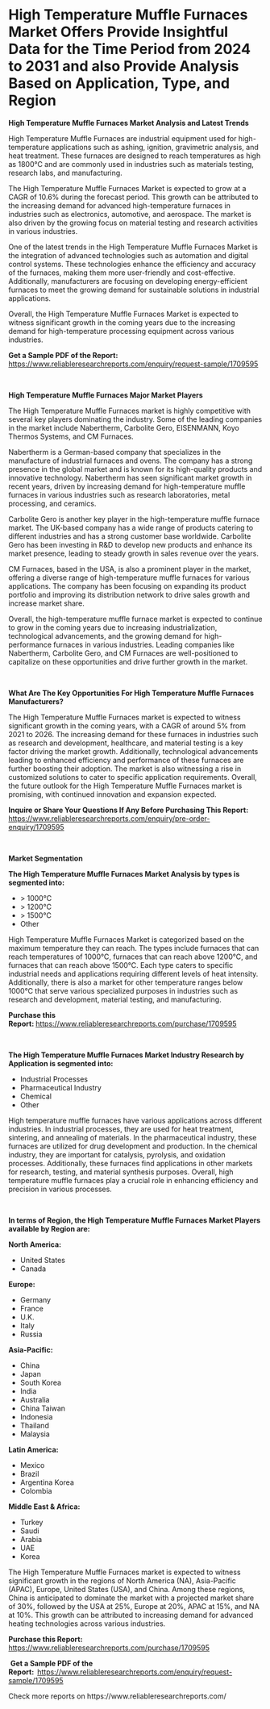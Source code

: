 <p><h1>High Temperature Muffle Furnaces Market Offers Provide Insightful Data for the Time Period from 2024 to 2031 and also Provide Analysis Based on Application, Type, and Region</h1></p><p><strong>High Temperature Muffle Furnaces Market Analysis and Latest Trends</strong></p>
<p><p>High Temperature Muffle Furnaces are industrial equipment used for high-temperature applications such as ashing, ignition, gravimetric analysis, and heat treatment. These furnaces are designed to reach temperatures as high as 1800°C and are commonly used in industries such as materials testing, research labs, and manufacturing.</p><p>The High Temperature Muffle Furnaces Market is expected to grow at a CAGR of 10.6% during the forecast period. This growth can be attributed to the increasing demand for advanced high-temperature furnaces in industries such as electronics, automotive, and aerospace. The market is also driven by the growing focus on material testing and research activities in various industries.</p><p>One of the latest trends in the High Temperature Muffle Furnaces Market is the integration of advanced technologies such as automation and digital control systems. These technologies enhance the efficiency and accuracy of the furnaces, making them more user-friendly and cost-effective. Additionally, manufacturers are focusing on developing energy-efficient furnaces to meet the growing demand for sustainable solutions in industrial applications.</p><p>Overall, the High Temperature Muffle Furnaces Market is expected to witness significant growth in the coming years due to the increasing demand for high-temperature processing equipment across various industries.</p></p>
<p><strong>Get a Sample PDF of the Report:&nbsp;</strong> <a href="https://www.reliableresearchreports.com/enquiry/request-sample/1709595">https://www.reliableresearchreports.com/enquiry/request-sample/1709595</a></p>
<p>&nbsp;</p>
<p><strong>High Temperature Muffle Furnaces Major Market Players</strong></p>
<p><p>The High Temperature Muffle Furnaces market is highly competitive with several key players dominating the industry. Some of the leading companies in the market include Nabertherm, Carbolite Gero, EISENMANN, Koyo Thermos Systems, and CM Furnaces. </p><p>Nabertherm is a German-based company that specializes in the manufacture of industrial furnaces and ovens. The company has a strong presence in the global market and is known for its high-quality products and innovative technology. Nabertherm has seen significant market growth in recent years, driven by increasing demand for high-temperature muffle furnaces in various industries such as research laboratories, metal processing, and ceramics.</p><p>Carbolite Gero is another key player in the high-temperature muffle furnace market. The UK-based company has a wide range of products catering to different industries and has a strong customer base worldwide. Carbolite Gero has been investing in R&D to develop new products and enhance its market presence, leading to steady growth in sales revenue over the years.</p><p>CM Furnaces, based in the USA, is also a prominent player in the market, offering a diverse range of high-temperature muffle furnaces for various applications. The company has been focusing on expanding its product portfolio and improving its distribution network to drive sales growth and increase market share.</p><p>Overall, the high-temperature muffle furnace market is expected to continue to grow in the coming years due to increasing industrialization, technological advancements, and the growing demand for high-performance furnaces in various industries. Leading companies like Nabertherm, Carbolite Gero, and CM Furnaces are well-positioned to capitalize on these opportunities and drive further growth in the market.</p></p>
<p>&nbsp;</p>
<p><strong>What Are The Key Opportunities For High Temperature Muffle Furnaces Manufacturers?</strong></p>
<p><p>The High Temperature Muffle Furnaces market is expected to witness significant growth in the coming years, with a CAGR of around 5% from 2021 to 2026. The increasing demand for these furnaces in industries such as research and development, healthcare, and material testing is a key factor driving the market growth. Additionally, technological advancements leading to enhanced efficiency and performance of these furnaces are further boosting their adoption. The market is also witnessing a rise in customized solutions to cater to specific application requirements. Overall, the future outlook for the High Temperature Muffle Furnaces market is promising, with continued innovation and expansion expected.</p></p>
<p><strong>Inquire or Share Your Questions If Any Before Purchasing This Report:</strong> <a href="https://www.reliableresearchreports.com/enquiry/pre-order-enquiry/1709595">https://www.reliableresearchreports.com/enquiry/pre-order-enquiry/1709595</a></p>
<p>&nbsp;</p>
<p><strong>Market Segmentation</strong></p>
<p><strong>The High Temperature Muffle Furnaces Market Analysis by types is segmented into:</strong></p>
<p><ul><li>> 1000℃</li><li>> 1200℃</li><li>> 1500℃</li><li>Other</li></ul></p>
<p><p>High Temperature Muffle Furnaces Market is categorized based on the maximum temperature they can reach. The types include furnaces that can reach temperatures of 1000℃, furnaces that can reach above 1200℃, and furnaces that can reach above 1500℃. Each type caters to specific industrial needs and applications requiring different levels of heat intensity. Additionally, there is also a market for other temperature ranges below 1000℃ that serve various specialized purposes in industries such as research and development, material testing, and manufacturing.</p></p>
<p><strong>Purchase this Report:&nbsp;</strong><a href="https://www.reliableresearchreports.com/purchase/1709595">https://www.reliableresearchreports.com/purchase/1709595</a></p>
<p>&nbsp;</p>
<p><strong>The High Temperature Muffle Furnaces Market Industry Research by Application is segmented into:</strong></p>
<p><ul><li>Industrial Processes</li><li>Pharmaceutical Industry</li><li>Chemical</li><li>Other</li></ul></p>
<p><p>High temperature muffle furnaces have various applications across different industries. In industrial processes, they are used for heat treatment, sintering, and annealing of materials. In the pharmaceutical industry, these furnaces are utilized for drug development and production. In the chemical industry, they are important for catalysis, pyrolysis, and oxidation processes. Additionally, these furnaces find applications in other markets for research, testing, and material synthesis purposes. Overall, high temperature muffle furnaces play a crucial role in enhancing efficiency and precision in various processes.</p></p>
<p>&nbsp;</p>
<p><strong>In terms of Region, the High Temperature Muffle Furnaces Market Players available by Region are:</strong></p>
<p>
    <p> <strong> North America: </strong>
        <ul>
            <li>United States</li>
            <li>Canada</li>
        </ul>
        </p> 
    <p> <strong> Europe: </strong>
        <ul>
            <li>Germany</li>
            <li>France</li>
            <li>U.K.</li>
            <li>Italy</li>
            <li>Russia</li>
        </ul>
        </p> 
    <p> <strong> Asia-Pacific: </strong>
        <ul>
            <li>China</li>
            <li>Japan</li>
            <li>South Korea</li>
            <li>India</li>
            <li>Australia</li>
            <li>China Taiwan</li>
            <li>Indonesia</li>
            <li>Thailand</li>
            <li>Malaysia</li>
        </ul>
        </p> 
    <p> <strong> Latin America: </strong>
        <ul>
            <li>Mexico</li>
            <li>Brazil</li>
            <li>Argentina Korea</li>
            <li>Colombia</li>
        </ul>
        </p> 
    <p> <strong> Middle East & Africa: </strong>
        <ul>
            <li>Turkey</li>
            <li>Saudi</li>
            <li>Arabia</li>
            <li>UAE</li>
            <li>Korea</li>
        </ul>
    </p>
    </p>
<p><p>The High Temperature Muffle Furnaces market is expected to witness significant growth in the regions of North America (NA), Asia-Pacific (APAC), Europe, United States (USA), and China. Among these regions, China is anticipated to dominate the market with a projected market share of 30%, followed by the USA at 25%, Europe at 20%, APAC at 15%, and NA at 10%. This growth can be attributed to increasing demand for advanced heating technologies across various industries.</p></p>
<p><strong>Purchase this Report: </strong><a href="https://www.reliableresearchreports.com/purchase/1709595">https://www.reliableresearchreports.com/purchase/1709595</a></p>
<p>&nbsp;<strong>Get a Sample PDF of the Report:&nbsp;&nbsp;</strong><a href="https://www.reliableresearchreports.com/enquiry/request-sample/1709595">https://www.reliableresearchreports.com/enquiry/request-sample/1709595</a></p>
<p><strong></strong></p>
<p>Check more reports on https://www.reliableresearchreports.com/</p>